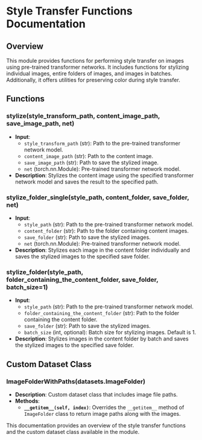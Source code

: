 # Style Transfer Functions Documentation

## Overview
This module provides functions for performing style transfer on images using pre-trained transformer networks. It includes functions for stylizing individual images, entire folders of images, and images in batches. Additionally, it offers utilities for preserving color during style transfer.

## Functions

### stylize(style_transform_path, content_image_path, save_image_path, net)
- **Input**: 
  - `style_transform_path` (str): Path to the pre-trained transformer network model.
  - `content_image_path` (str): Path to the content image.
  - `save_image_path` (str): Path to save the stylized image.
  - `net` (torch.nn.Module): Pre-trained transformer network model.
- **Description**: Stylizes the content image using the specified transformer network model and saves the result to the specified path.

### stylize_folder_single(style_path, content_folder, save_folder, net)
- **Input**: 
  - `style_path` (str): Path to the pre-trained transformer network model.
  - `content_folder` (str): Path to the folder containing content images.
  - `save_folder` (str): Path to save the stylized images.
  - `net` (torch.nn.Module): Pre-trained transformer network model.
- **Description**: Stylizes each image in the content folder individually and saves the stylized images to the specified save folder.

### stylize_folder(style_path, folder_containing_the_content_folder, save_folder, batch_size=1)
- **Input**: 
  - `style_path` (str): Path to the pre-trained transformer network model.
  - `folder_containing_the_content_folder` (str): Path to the folder containing the content folder.
  - `save_folder` (str): Path to save the stylized images.
  - `batch_size` (int, optional): Batch size for stylizing images. Default is 1.
- **Description**: Stylizes images in the content folder by batch and saves the stylized images to the specified save folder.

## Custom Dataset Class

### ImageFolderWithPaths(datasets.ImageFolder)
- **Description**: Custom dataset class that includes image file paths.
- **Methods**:
  - **`__getitem__(self, index)`**: Overrides the `__getitem__` method of `ImageFolder` class to return image paths along with the images.

This documentation provides an overview of the style transfer functions and the custom dataset class available in the module.
